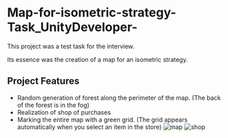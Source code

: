# Map-for-isometric-strategy-Task_UnityDeveloper-

This project was a test task for the interview.

Its essence was the creation of a map for an isometric strategy.

## Project Features
- Random generation of forest along the perimeter of the map. (The back of the forest is in the fog)
- Realization of shop of purchases
- Marking the entire map with a green grid. (The grid appears automatically when you select an item in the store)
![map](https://user-images.githubusercontent.com/29926552/31670453-4df3a1c0-b360-11e7-92f4-c8cb97e429db.png)
![shop](https://user-images.githubusercontent.com/29926552/31670458-507837f8-b360-11e7-92a7-576af8b9b510.png)

